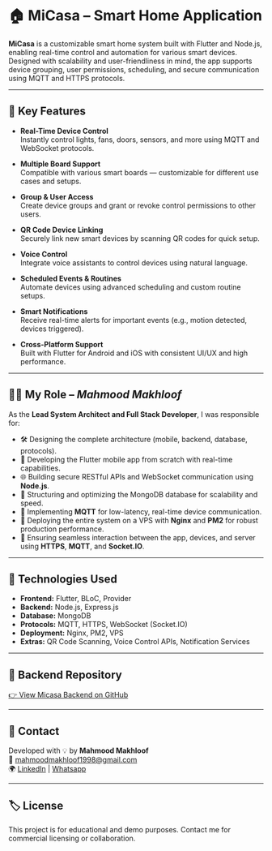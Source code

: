 # 🏠 MiCasa – Smart Home Application

**MiCasa** is a customizable smart home system built with Flutter and Node.js, enabling real-time control and automation for various smart devices. Designed with scalability and user-friendliness in mind, the app supports device grouping, user permissions, scheduling, and secure communication using MQTT and HTTPS protocols.

---

## 🌟 Key Features

- **Real-Time Device Control**  
  Instantly control lights, fans, doors, sensors, and more using MQTT and WebSocket protocols.

- **Multiple Board Support**  
  Compatible with various smart boards — customizable for different use cases and setups.

- **Group & User Access**  
  Create device groups and grant or revoke control permissions to other users.

- **QR Code Device Linking**  
  Securely link new smart devices by scanning QR codes for quick setup.

- **Voice Control**  
  Integrate voice assistants to control devices using natural language.

- **Scheduled Events & Routines**  
  Automate devices using advanced scheduling and custom routine setups.

- **Smart Notifications**  
  Receive real-time alerts for important events (e.g., motion detected, devices triggered).

- **Cross-Platform Support**  
  Built with Flutter for Android and iOS with consistent UI/UX and high performance.

---

## 🧑‍💻 My Role – *Mahmood Makhloof*

As the **Lead System Architect and Full Stack Developer**, I was responsible for:

- 🛠 Designing the complete architecture (mobile, backend, database, protocols).
- 📱 Developing the Flutter mobile app from scratch with real-time capabilities.
- 🌐 Building secure RESTful APIs and WebSocket communication using **Node.js**.
- 💾 Structuring and optimizing the MongoDB database for scalability and speed.
- 🔐 Implementing **MQTT** for low-latency, real-time device communication.
- 🚀 Deploying the entire system on a VPS with **Nginx** and **PM2** for robust production performance.
- 🔁 Ensuring seamless interaction between the app, devices, and server using **HTTPS**, **MQTT**, and **Socket.IO**.

---

## 📡 Technologies Used

- **Frontend:** Flutter, BLoC, Provider
- **Backend:** Node.js, Express.js
- **Database:** MongoDB
- **Protocols:** MQTT, HTTPS, WebSocket (Socket.IO)
- **Deployment:** Nginx, PM2, VPS
- **Extras:** QR Code Scanning, Voice Control APIs, Notification Services

---

## 🔗 Backend Repository  
[👉 View Micasa Backend on GitHub](https://github.com/MahmoodMakhloof/micasa_backend)

---

## 📩 Contact

Developed with 💡 by **Mahmood Makhloof**  
📧 mahmoodmakhloof1998@gmail.com  
🌍 [LinkedIn](https://www.linkedin.com/in/mahmoodmakhloof/) | [Whatsapp](https://wa.me/201155081748)

---

## 🏷️ License

This project is for educational and demo purposes. Contact me for commercial licensing or collaboration.
